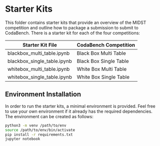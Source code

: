 # Starter Kits
This folder contains starter kits that provide an overview of the MIDST competition and outline how to package a submission to submit to CodaBench. There is a starter kit for each of the four competitions:

| Starter Kit File              | CodaBench Competition       |
|-------------------------------|-----------------------------|
| blackbox_multi_table.ipynb    | Black Box Multi Table                            |
| blackbox_single_table.ipynb   | Black Box Single Table                             |
| whitebox_multi_table.ipynb    | White Box Multi Table                             |
| whitebox_single_table.ipynb   | White Box Single Table                             |


## Environment Installation
In order to run the starter kits, a minimal environment is provided. Feel free to use your own environment if it already has the required dependencies. The environment can be created as follows: 

```bash
python3 -m venv /path/to/env
source /path/to/env/bin/activate
pip install -r requirements.txt
jupyter notebook
```
